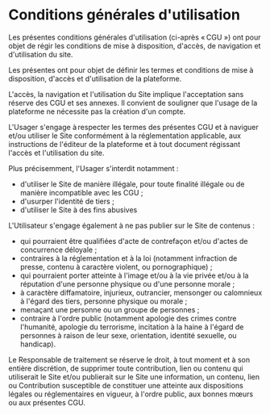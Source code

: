 Conditions générales d'utilisation
==================================

Les présentes conditions générales d'utilisation (ci-après « CGU ») ont pour objet de régir les conditions de mise à disposition, d'accès, de navigation et d'utilisation du site.

Les présentes ont pour objet de définir les termes et conditions de mise à disposition, d'accès et d'utilisation de la plateforme.

L'accès, la navigation et l'utilisation du Site implique l'acceptation sans réserve des CGU et ses annexes. Il convient de souligner que l'usage de la plateforme ne nécessite pas la création d'un compte.

L'Usager s'engage à respecter les termes des présentes CGU et à naviguer et/ou utiliser le Site conformément à la réglementation applicable, aux instructions de l'éditeur de la plateforme et à tout document régissant l'accès et l'utilisation du site.

Plus précisemment, l'Usager s'interdit notamment :

* d'utiliser le Site de manière illégale, pour toute finalité illégale ou de manière incompatible avec les CGU ;
* d'usurper l'identité de tiers ;
* d'utiliser le Site à des fins abusives

L'Utilisateur s'engage également à ne pas publier sur le Site de contenus :

* qui pourraient être qualifiées d'acte de contrefaçon et/ou d'actes de concurrence déloyale ;
* contraires à la réglementation et à la loi (notamment infraction de presse, contenu à caractère violent, ou pornographique) ;
* qui pourraient porter atteinte à l'image et/ou à la vie privée et/ou à la réputation d'une personne physique ou d'une personne morale ;
* à caractère diffamatoire, injurieux, outrancier, mensonger ou calomnieux à l'égard des tiers, personne physique ou morale ;
* menaçant une personne ou un groupe de personnes ;
* contraire à l'ordre public (notamment apologie des crimes contre l'humanité, apologie du terrorisme, incitation à la haine à l'égard de personnes à raison de leur sexe, orientation, identité sexuelle, ou handicap).

Le Responsable de traitement se réserve le droit, à tout moment et à son entière discrétion, de supprimer toute contribution, lien ou contenu qui utiliserait le Site et/ou publierait sur le Site une information, un contenu, lien ou Contribution susceptible de constituer une atteinte aux dispositions légales ou réglementaires en vigueur, à l'ordre public, aux bonnes mœurs ou aux présentes CGU.